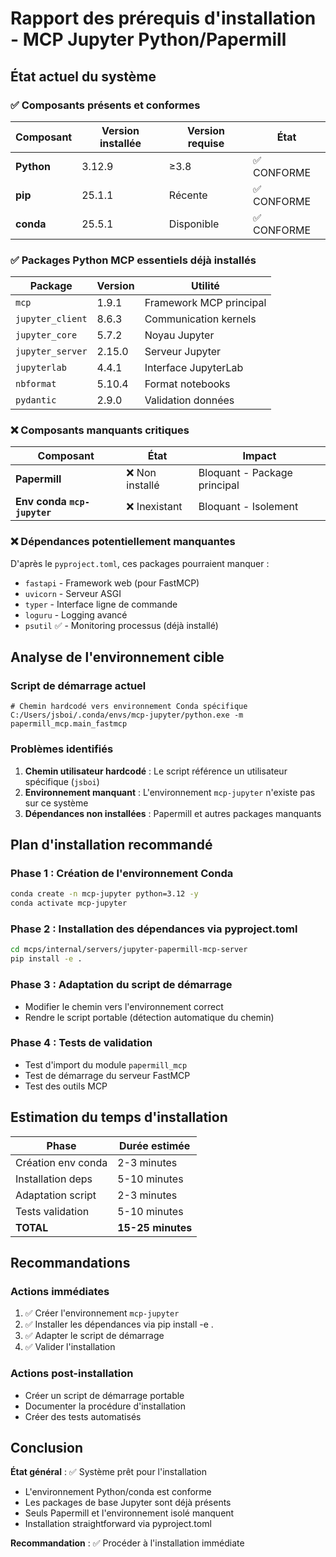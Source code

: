 # Rapport des prérequis d'installation - MCP Jupyter Python/Papermill

## État actuel du système

### ✅ Composants présents et conformes

| Composant | Version installée | Version requise | État |
|-----------|------------------|-----------------|------|
| **Python** | 3.12.9 | ≥3.8 | ✅ CONFORME |
| **pip** | 25.1.1 | Récente | ✅ CONFORME |  
| **conda** | 25.5.1 | Disponible | ✅ CONFORME |

### ✅ Packages Python MCP essentiels déjà installés

| Package | Version | Utilité |
|---------|---------|---------|
| `mcp` | 1.9.1 | Framework MCP principal |
| `jupyter_client` | 8.6.3 | Communication kernels |  
| `jupyter_core` | 5.7.2 | Noyau Jupyter |
| `jupyter_server` | 2.15.0 | Serveur Jupyter |
| `jupyterlab` | 4.4.1 | Interface JupyterLab |
| `nbformat` | 5.10.4 | Format notebooks |
| `pydantic` | 2.9.0 | Validation données |

### ❌ Composants manquants critiques

| Composant | État | Impact |
|-----------|------|--------|
| **Papermill** | ❌ Non installé | Bloquant - Package principal |
| **Env conda `mcp-jupyter`** | ❌ Inexistant | Bloquant - Isolement |

### ❌ Dépendances potentiellement manquantes

D'après le `pyproject.toml`, ces packages pourraient manquer :
- `fastapi` - Framework web (pour FastMCP)
- `uvicorn` - Serveur ASGI
- `typer` - Interface ligne de commande
- `loguru` - Logging avancé
- `psutil` ✅ - Monitoring processus (déjà installé)

## Analyse de l'environnement cible

### Script de démarrage actuel
```batch
# Chemin hardcodé vers environnement Conda spécifique
C:/Users/jsboi/.conda/envs/mcp-jupyter/python.exe -m papermill_mcp.main_fastmcp
```

### Problèmes identifiés

1. **Chemin utilisateur hardcodé** : Le script référence un utilisateur spécifique (`jsboi`)
2. **Environnement manquant** : L'environnement `mcp-jupyter` n'existe pas sur ce système  
3. **Dépendances non installées** : Papermill et autres packages manquants

## Plan d'installation recommandé

### Phase 1 : Création de l'environnement Conda
```bash
conda create -n mcp-jupyter python=3.12 -y
conda activate mcp-jupyter
```

### Phase 2 : Installation des dépendances via pyproject.toml
```bash
cd mcps/internal/servers/jupyter-papermill-mcp-server
pip install -e .
```

### Phase 3 : Adaptation du script de démarrage
- Modifier le chemin vers l'environnement correct
- Rendre le script portable (détection automatique du chemin)

### Phase 4 : Tests de validation
- Test d'import du module `papermill_mcp`  
- Test de démarrage du serveur FastMCP
- Test des outils MCP

## Estimation du temps d'installation

| Phase | Durée estimée |
|-------|---------------|
| Création env conda | 2-3 minutes |
| Installation deps | 5-10 minutes |
| Adaptation script | 2-3 minutes |
| Tests validation | 5-10 minutes |
| **TOTAL** | **15-25 minutes** |

## Recommandations

### Actions immédiates
1. ✅ Créer l'environnement `mcp-jupyter`
2. ✅ Installer les dépendances via pip install -e .
3. ✅ Adapter le script de démarrage
4. ✅ Valider l'installation

### Actions post-installation
- Créer un script de démarrage portable
- Documenter la procédure d'installation
- Créer des tests automatisés

## Conclusion

**État général** : ✅ Système prêt pour l'installation

- L'environnement Python/conda est conforme
- Les packages de base Jupyter sont déjà présents  
- Seuls Papermill et l'environnement isolé manquent
- Installation straightforward via pyproject.toml

**Recommandation** : ✅ Procéder à l'installation immédiate